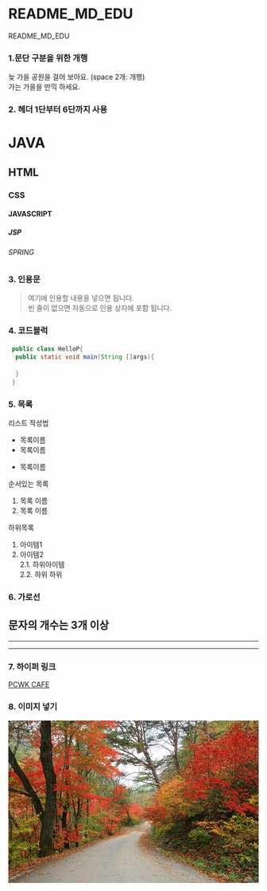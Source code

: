 # README_MD_EDU
README_MD_EDU


### 1.문단 구분을 위한 개행 
늦 가을 공원을 걸어 보아요.  (space 2개: 개행)   
가는 가을을 만끽 하세요.  

### 2. 헤더 1단부터 6단까지 사용
# JAVA
## HTML
### CSS
#### JAVASCRIPT
##### JSP
###### SPRING

### 3. 인용문
>여기에 인용할 내용을 넣으면 됩니다.  
>빈 줄이 없으면 자동으로 인용 상자에 포함 됩니다.

### 4. 코드블럭
```JAVA
 public class HelloP{
  public static void main(String []args){
  
  }
 }
```
### 5. 목록
리스트 작성법
* 목록이름
* 목록이름
+ 목록이름

순서있는 목록
1. 목록 이름
2. 목록 이름

하위목록
1. 아이템1
2. 아이템2  
2.1. 하위아이템  
2.2. 하위 하위

### 6. 가로선
문자의 개수는 3개 이상
---
***
---

### 7. 하이퍼 링크
[PCWK CAFE](https://cafe.daum.net/pcwk "설명문구")

### 8. 이미지 넣기
![가을](https://github.com/AJYEON19/README_MD_EDU/blob/main/doc/imgs/R.jpg "가을가을해")
